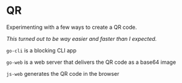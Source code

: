 # QR

Experimenting with a few ways to create a QR code.

_This turned out to be way easier and faster than I expected._

`go-cli` is a blocking CLI app

`go-web` is a web server that delivers the QR code as a base64 image

`js-web` generates the QR code in the browser

